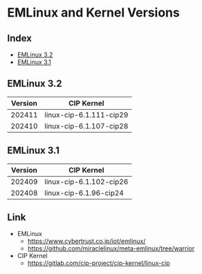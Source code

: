 # EMLinux and Kernel Versions
## Index
- [EMLinux 3.2](#emlinux-32)
- [EMLinux 3.1](#emlinux-31)

## EMLinux 3.2
|Version|CIP Kernel             |
|-------|-----------------------|
|202411 |linux-cip-6.1.111-cip29|
|202410 |linux-cip-6.1.107-cip28|

## EMLinux 3.1
|Version|CIP Kernel             |
|-------|-----------------------|
|202409 |linux-cip-6.1.102-cip26|
|202408 |linux-cip-6.1.96-cip24 |

## Link
- EMLinux
  - https://www.cybertrust.co.jp/iot/emlinux/
  - https://github.com/miraclelinux/meta-emlinux/tree/warrior
- CIP Kernel
  - https://gitlab.com/cip-project/cip-kernel/linux-cip
